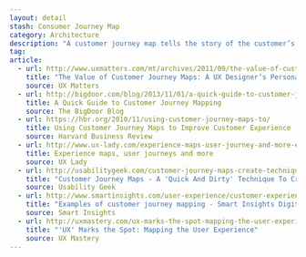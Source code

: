 ```yaml
---
layout: detail
stash: Consumer Journey Map
category: Architecture
description: "A customer journey map tells the story of the customer’s experience: from initial contact, through the process of engagement and into a long-term relationship."
tag:
article:
  - url: http://www.uxmatters.com/mt/archives/2011/09/the-value-of-customer-journey-maps-a-ux-designers-personal-journey.php
    title: "The Value of Customer Journey Maps: A UX Designer’s Personal Journey"
    source: UX Matters
  - url: http://bigdoor.com/blog/2013/11/01/a-quick-guide-to-customer-journey-mapping/
    title: A Quick Guide to Customer Journey Mapping
    source: The BigDoor Blog
  - url: https://hbr.org/2010/11/using-customer-journey-maps-to/
    title: Using Customer Journey Maps to Improve Customer Experience
    source: Harvard Business Review
  - url: http://www.ux-lady.com/experience-maps-user-journey-and-more-exp-map-layout/
    title: Experience maps, user journeys and more
    source: UX Lady
  - url: http://usabilitygeek.com/customer-journey-maps-create-technique/
    title: "Customer Journey Maps - A 'Quick And Dirty' Technique To Create Them"
    source: Usability Geek
  - url: http://www.smartinsights.com/user-experience/customer-experience-management-cxm/mapping-customer-journey/
    title: "Examples of customer journey mapping - Smart Insights Digital Marketing Advice"
    source: Smart Insights
  - url: http://uxmastery.com/ux-marks-the-spot-mapping-the-user-experience/
    title: "'UX' Marks the Spot: Mapping the User Experience"
    source: UX Mastery
---
```

